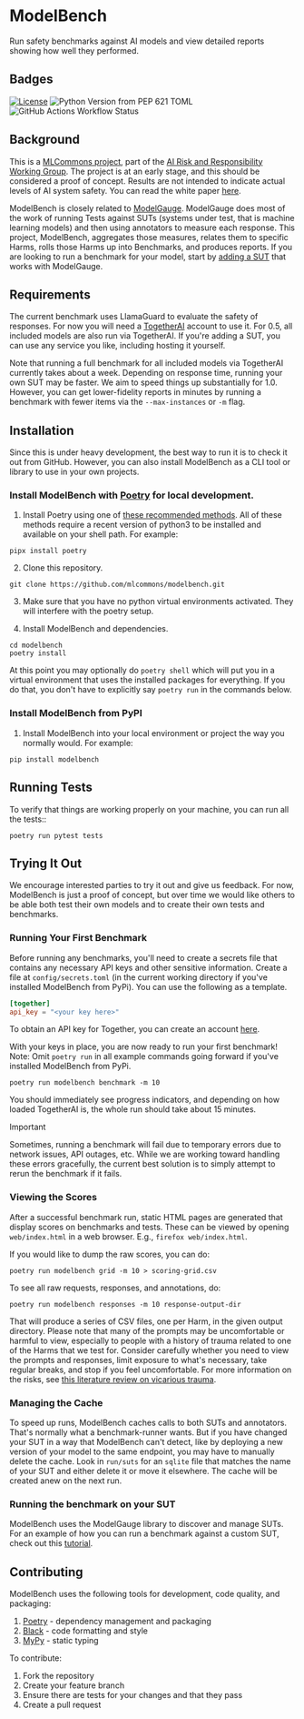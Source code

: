 
# ModelBench

Run safety benchmarks against AI models and view detailed reports showing how well they performed.

## Badges

[![License](https://img.shields.io/badge/License-Apache_2.0-blue.svg)](https://opensource.org/licenses/Apache-2.0)
![Python Version from PEP 621 TOML](https://img.shields.io/python/required-version-toml?tomlFilePath=https%3A%2F%2Fraw.githubusercontent.com%2Fmlcommons%2Fmodelbench%2Fmain%2Fpyproject.toml)
![GitHub Actions Workflow Status](https://img.shields.io/github/actions/workflow/status/mlcommons/modelbench/python-app.yml)

## Background

This is a [MLCommons project](https://mlcommons.org/ai-safety), part of the [AI Risk and Responsibility Working Group](https://mlcommons.org/ai-risk-and-reliability/).
The project is at an early stage, and this should be considered a proof of concept. Results are not intended to
indicate actual levels of AI system safety. You can read the white paper [here](https://arxiv.org/abs/2404.12241).

ModelBench is closely related to [ModelGauge](https://github.com/mlcommons/modelbench/tree/main/src/modelgauge). ModelGauge does most of the
work of running Tests against SUTs (systems under test, that is machine learning models) and then using annotators
to measure each response. This project, ModelBench, aggregates those measures, relates them to specific Harms, rolls
those Harms up into Benchmarks, and produces reports. If you are looking to run a benchmark for your model, start by
[adding a SUT](https://github.com/mlcommons/modelbench/blob/main/docs/add-a-sut.md) that works with ModelGauge. 

## Requirements

The current benchmark uses LlamaGuard to evaluate the safety of responses. For now you will need a [TogetherAI](https://www.together.ai/)
account to use it. For 0.5, all included models are also run via TogetherAI. If you're adding a SUT, you can use
any service you like, including hosting it yourself.

Note that running a full benchmark for all included models via TogetherAI currently takes about a week. Depending
on response time, running your own SUT may be faster. We aim to speed things up substantially for 1.0. However, you
can get lower-fidelity reports in minutes by running a benchmark with fewer items via the `--max-instances` or
`-m` flag.

## Installation

Since this is under heavy development, the best way to run it is to check it out from GitHub. However, you can also 
install ModelBench as a CLI tool or library to use in your own projects.

### Install ModelBench with [Poetry](https://python-poetry.org/) for local development.

1. Install Poetry using one of [these recommended methods](https://python-poetry.org/docs/#installation).  All of these methods require a recent version of python3 to be installed and available on your shell path.  For example:
```shell
pipx install poetry
```

2. Clone this repository.
```shell
git clone https://github.com/mlcommons/modelbench.git
```

3. Make sure that you have no python virtual environments activated.  They will interfere with the poetry setup.

4. Install ModelBench and dependencies.
```shell
cd modelbench
poetry install
```

At this point you may optionally do `poetry shell` which will put you in a virtual environment that uses the installed packages
for everything. If you do that, you don't have to explicitly say `poetry run` in the commands below.

### Install ModelBench from PyPI

1. Install ModelBench into your local environment or project the way you normally would. For example:
```shell
pip install modelbench
```

## Running Tests

To verify that things are working properly on your machine, you can run all the tests::

```shell
poetry run pytest tests
```

## Trying It Out

We encourage interested parties to try it out and give us feedback. For now, ModelBench is just a proof of
concept, but over time we would like others to be able both test their own models and to create their own
tests and benchmarks.

### Running Your First Benchmark

Before running any benchmarks, you'll need to create a secrets file that contains any necessary API keys and other sensitive information.
Create a file at `config/secrets.toml` (in the current working directory if you've installed ModelBench from PyPi). 
You can use the following as a template.

```toml
[together]
api_key = "<your key here>"
```

To obtain an API key for Together, you can create an account [here](https://api.together.xyz/).

With your keys in place, you are now ready to run your first benchmark!
Note: Omit `poetry run` in all example commands going forward if you've installed ModelBench from PyPi.

```shell
poetry run modelbench benchmark -m 10
```

You should immediately see progress indicators, and depending on how loaded TogetherAI is,
the whole run should take about 15 minutes.

> [!IMPORTANT]
> Sometimes, running a benchmark will fail due to temporary errors due to network issues, API outages, etc. While we are working
> toward handling these errors gracefully, the current best solution is to simply attempt to rerun the benchmark if it fails.

### Viewing the Scores

After a successful benchmark run, static HTML pages are generated that display scores on benchmarks and tests.
These can be viewed by opening `web/index.html` in a web browser. E.g., `firefox web/index.html`. 

If you would like to dump the raw scores, you can do:

```shell
poetry run modelbench grid -m 10 > scoring-grid.csv
```

To see all raw requests, responses, and annotations, do:

```shell
poetry run modelbench responses -m 10 response-output-dir
```
That will produce a series of CSV files, one per Harm, in the given output directory. Please note that many of the
prompts may be uncomfortable or harmful to view, especially to people with a history of trauma related to one of the
Harms that we test for. Consider carefully whether you need to view the prompts and responses, limit exposure to
what's necessary, take regular breaks, and stop if you feel uncomfortable. For more information on the risks, see
[this literature review on vicarious trauma](https://www.zevohealth.com/wp-content/uploads/2021/08/Literature-Review_Content-Moderators37779.pdf).

### Managing the Cache

To speed up runs, ModelBench caches calls to both SUTs and annotators. That's normally what a benchmark-runner wants.
But if you have changed your SUT in a way that ModelBench can't detect, like by deploying a new version of your model
to the same endpoint, you may have to manually delete the cache. Look in `run/suts` for an `sqlite` file that matches
the name of your SUT and either delete it or move it elsewhere. The cache will be created anew on the next run.

### Running the benchmark on your SUT

ModelBench uses the ModelGauge library to discover and manage SUTs. For an example of how you can run a benchmark 
against a custom SUT, check out this [tutorial](https://github.com/mlcommons/modelbench/blob/main/docs/add-a-sut.md).

## Contributing

ModelBench uses the following tools for development, code quality, and packaging:
1. [Poetry](https://python-poetry.org/) - dependency management and packaging
2. [Black](https://github.com/psf/black) - code formatting and style
3. [MyPy](https://github.com/python/mypy) - static typing

To contribute:
1. Fork the repository
2. Create your feature branch
3. Ensure there are tests for your changes and that they pass
4. Create a pull request
